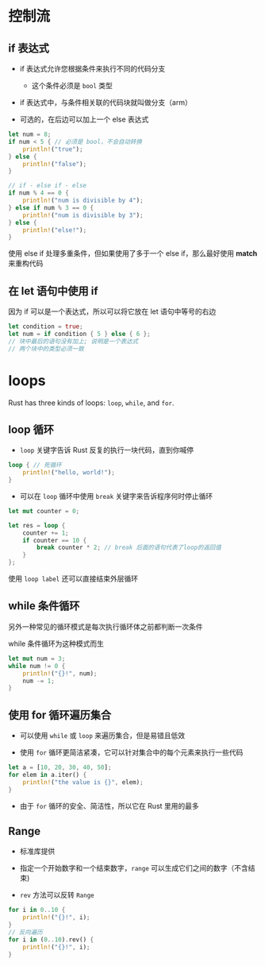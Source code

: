 # 控制流

## if 表达式

- if 表达式允许您根据条件来执行不同的代码分支
    - 这个条件必须是 `bool` 类型

- if 表达式中，与条件相关联的代码块就叫做分支（arm）
- 可选的，在后边可以加上一个 else 表达式

```rust
let num = 8;
if num < 5 { // 必须是 bool，不会自动转换
    println!("true");
} else {
    println!("false");
}

// if - else if - else
if num % 4 == 0 {
    println!("num is divisible by 4");
} else if num % 3 == 0 {
    println!("num is divisible by 3");
} else {
    println!("else!");
}
```

使用 else if 处理多重条件，但如果使用了多于一个 else if，那么最好使用 **match** 来重构代码

## 在 let 语句中使用 if

因为 if 可以是一个表达式，所以可以将它放在 let 语句中等号的右边

```rust
let condition = true;
let num = if condition { 5 } else { 6 }; 
// 块中最后的语句没有加上; 说明是一个表达式
// 两个块中的类型必须一致
```

# loops

Rust has three kinds of loops: `loop`, `while`, and `for`. 

## loop 循环

- `loop` 关键字告诉 Rust 反复的执行一块代码，直到你喊停

```rust
loop { // 死循环
    println!("hello, world!");
}
```

- 可以在 `loop` 循环中使用 `break` 关键字来告诉程序何时停止循环

```rust
let mut counter = 0;

let res = loop {
	counter += 1;
	if counter == 10 {
    	break counter * 2; // break 后面的语句代表了loop的返回值
    }
};
```

使用 `loop label` 还可以直接结束外层循环

## while 条件循环

另外一种常见的循环模式是每次执行循环体之前都判断一次条件

while 条件循环为这种模式而生

```rust
let mut num = 3;
while num != 0 {
    println!("{}!", num);
    num -= 1;
}
```

## 使用 for 循环遍历集合

- 可以使用 `while` 或 `loop` 来遍历集合，但是易错且低效

- 使用 `for` 循环更简洁紧凑，它可以针对集合中的每个元素来执行一些代码

```rust
let a = [10, 20, 30, 40, 50];
for elem in a.iter() {
    println!("the value is {}", elem);
}
```

- 由于 `for` 循环的安全、简洁性，所以它在 Rust 里用的最多

## Range

- 标准库提供
- 指定一个开始数字和一个结束数字，`range` 可以生成它们之间的数字（不含结束)

- `rev` 方法可以反转 `Range`

```rust
for i in 0..10 {
    println!("{}!", i);
}
// 反向遍历
for i in (0..10).rev() {
    println!("{}!", i);
}
```

